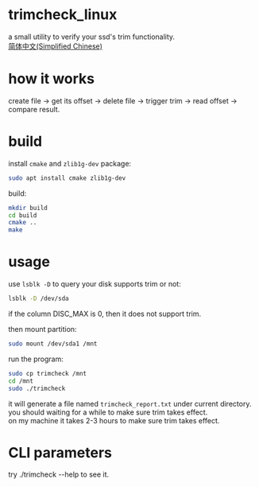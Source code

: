 # trimcheck_linux
a small utility to verify your ssd's trim functionality.  
[简体中文(Simplified Chinese)](./README_zh.md)

# how it works
create file -> get its offset -> delete file -> trigger trim -> read offset -> compare result.

# build
install `cmake` and `zlib1g-dev` package:
```bash
sudo apt install cmake zlib1g-dev
```
build:  
```bash
mkdir build
cd build
cmake ..
make
```

# usage
use `lsblk -D` to query your disk supports trim or not:
```bash
lsblk -D /dev/sda
```
if the column DISC_MAX is 0, then it does not support trim.

then mount partition:  
```bash
sudo mount /dev/sda1 /mnt
```
run the program:
```bash
sudo cp trimcheck /mnt
cd /mnt
sudo ./trimcheck
```
it will generate a file named `trimcheck_report.txt` under current directory.  
you should waiting for a while to make sure trim takes effect.  
on my machine it takes 2-3 hours to make sure trim takes effect.

# CLI parameters
try ./trimcheck --help to see it.
